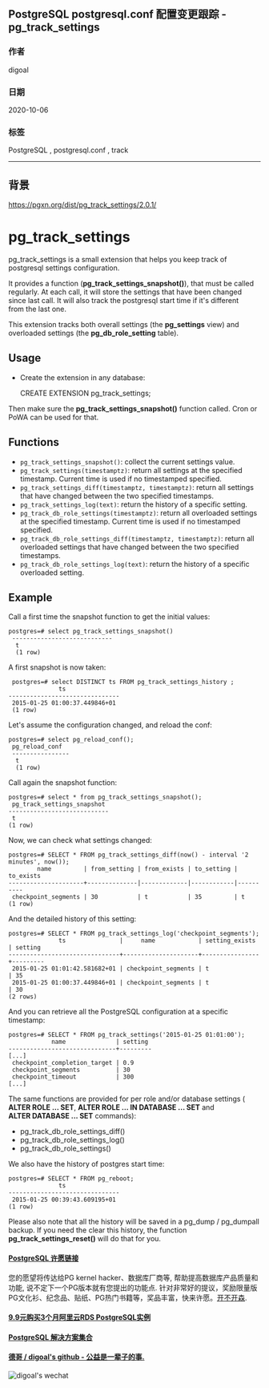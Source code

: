 ## PostgreSQL postgresql.conf 配置变更跟踪 - pg_track_settings                 
                    
### 作者                    
digoal                    
                    
### 日期                    
2020-10-06                    
                    
### 标签                    
PostgreSQL , postgresql.conf , track                    
                    
----                    
                    
## 背景             
    
https://pgxn.org/dist/pg_track_settings/2.0.1/    
    
pg_track_settings    
=================    
    
pg_track_settings is a small extension that helps you keep track of    
postgresql settings configuration.    
    
It provides a function (**pg_track_settings_snapshot()**), that must be called    
regularly. At each call, it will store the settings that have been changed    
since last call. It will also track the postgresql start time if it's different    
from the last one.    
    
This extension tracks both overall settings (the **pg_settings** view) and    
overloaded settings (the **pg_db_role_setting** table).    
    
Usage    
-----    
    
- Create the extension in any database:    
    
    CREATE EXTENSION pg_track_settings;    
    
Then make sure the **pg_track_settings_snapshot()** function called. Cron or    
PoWA can be used for that.    
    
Functions    
---------    
    
- `pg_track_settings_snapshot()`: collect the current settings value.    
- `pg_track_settings(timestamptz)`: return all settings at the specified timestamp. Current time is used if no timestamped specified.    
- `pg_track_settings_diff(timestamptz, timestamptz)`: return all settings that have changed between the two specified timestamps.    
- `pg_track_settings_log(text)`: return the history of a specific setting.    
- `pg_track_db_role_settings(timestamptz)`: return all overloaded settings at the specified timestamp. Current time is used if no timestamped specified.    
- `pg_track_db_role_settings_diff(timestamptz, timestamptz)`: return all overloaded settings that have changed between the two specified timestamps.    
- `pg_track_db_role_settings_log(text)`: return the history of a specific overloaded setting.    
    
Example    
-------    
Call a first time the snapshot function to get the initial values:    
    
    postgres=# select pg_track_settings_snapshot()    
     ----------------------------    
      t    
      (1 row)    
    
A first snapshot is now taken:    
    
     postgres=# select DISTINCT ts FROM pg_track_settings_history ;    
                  ts    
    -------------------------------    
     2015-01-25 01:00:37.449846+01    
     (1 row)    
    
Let's assume the configuration changed, and reload the conf:    
    
    postgres=# select pg_reload_conf();    
     pg_reload_conf    
     ----------------    
      t    
      (1 row)    
    
Call again the snapshot function:    
    
    postgres=# select * from pg_track_settings_snapshot();    
     pg_track_settings_snapshot    
    ----------------------------    
     t    
    (1 row)    
    
Now, we can check what settings changed:    
    
    postgres=# SELECT * FROM pg_track_settings_diff(now() - interval '2 minutes', now());    
            name         | from_setting | from_exists | to_setting | to_exists    
    ---------------------+--------------|-------------|------------|----------    
     checkpoint_segments | 30           | t           | 35         | t    
    (1 row)    
    
And the detailed history of this setting:    
    
    postgres=# SELECT * FROM pg_track_settings_log('checkpoint_segments');    
                  ts               |     name            | setting_exists | setting    
    -------------------------------+---------------------+----------------+---------    
     2015-01-25 01:01:42.581682+01 | checkpoint_segments | t              | 35    
     2015-01-25 01:00:37.449846+01 | checkpoint_segments | t              | 30    
    (2 rows)    
    
And you can retrieve all the PostgreSQL configuration at a specific timestamp:    
    
    
    postgres=# SELECT * FROM pg_track_settings('2015-01-25 01:01:00');    
                name              | setting    
    ------------------------------+---------    
    [...]    
     checkpoint_completion_target | 0.9    
     checkpoint_segments          | 30    
     checkpoint_timeout           | 300    
    [...]    
    
The same functions are provided for per role and/or database settings (    
**ALTER ROLE ... SET**, **ALTER ROLE ... IN DATABASE ... SET** and    
**ALTER DATABASE ... SET** commands):    
    
  - pg\_track\_db\_role\_settings\_diff()    
  - pg\_track\_db\_role\_settings\_log()    
  - pg\_track\_db\_role\_settings()    
    
We also have the history of postgres start time:    
    
    postgres=# SELECT * FROM pg_reboot;    
                  ts    
    -------------------------------    
     2015-01-25 00:39:43.609195+01    
    (1 row)    
    
Please also note that all the history will be saved in a pg\_dump / pg\_dumpall    
backup.  If you need the clear this history, the function    
**pg\_track\_settings\_reset()** will do that for you.    
    
    
  
#### [PostgreSQL 许愿链接](https://github.com/digoal/blog/issues/76 "269ac3d1c492e938c0191101c7238216")
您的愿望将传达给PG kernel hacker、数据库厂商等, 帮助提高数据库产品质量和功能, 说不定下一个PG版本就有您提出的功能点. 针对非常好的提议，奖励限量版PG文化衫、纪念品、贴纸、PG热门书籍等，奖品丰富，快来许愿。[开不开森](https://github.com/digoal/blog/issues/76 "269ac3d1c492e938c0191101c7238216").  
  
  
#### [9.9元购买3个月阿里云RDS PostgreSQL实例](https://www.aliyun.com/database/postgresqlactivity "57258f76c37864c6e6d23383d05714ea")
  
  
#### [PostgreSQL 解决方案集合](https://yq.aliyun.com/topic/118 "40cff096e9ed7122c512b35d8561d9c8")
  
  
#### [德哥 / digoal's github - 公益是一辈子的事.](https://github.com/digoal/blog/blob/master/README.md "22709685feb7cab07d30f30387f0a9ae")
  
  
![digoal's wechat](../pic/digoal_weixin.jpg "f7ad92eeba24523fd47a6e1a0e691b59")
  
